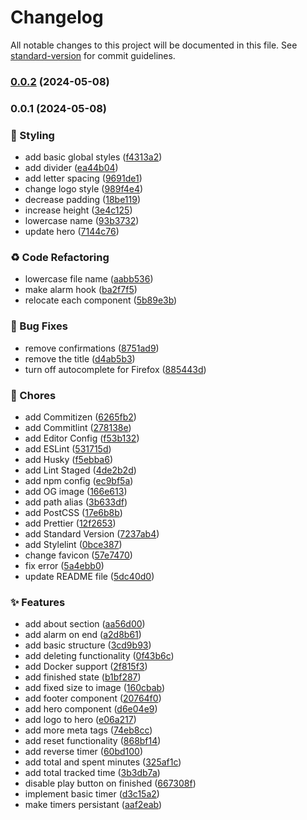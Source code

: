 # Changelog

All notable changes to this project will be documented in this file. See [standard-version](https://github.com/conventional-changelog/standard-version) for commit guidelines.

### [0.0.2](https://github.com/remvze/timesy/compare/v0.0.1...v0.0.2) (2024-05-08)

### 0.0.1 (2024-05-08)


### 💄 Styling

* add basic global styles ([f4313a2](https://github.com/remvze/timesy/commit/f4313a2360ec343985d656563d10538172a27674))
* add divider ([ea44b04](https://github.com/remvze/timesy/commit/ea44b04a20de7f83a6d72669a0bc6c2f03d79a63))
* add letter spacing ([9691de1](https://github.com/remvze/timesy/commit/9691de1980e92e133bf3bd33a3c9ba8ba5b4f969))
* change logo style ([989f4e4](https://github.com/remvze/timesy/commit/989f4e4c53a1683e07a0b84ee36aea7eac1f71da))
* decrease padding ([18be119](https://github.com/remvze/timesy/commit/18be119735ae2d688d0fe283793c55b830224e6e))
* increase height ([3e4c125](https://github.com/remvze/timesy/commit/3e4c12589399cbc676c68d0a10be5e6f9696f7f9))
* lowercase name ([93b3732](https://github.com/remvze/timesy/commit/93b3732987dcee755e341f56ed13deafd6fbc01c))
* update hero ([7144c76](https://github.com/remvze/timesy/commit/7144c76cebe4a2c30bffb48e4649ca5899b76532))


### ♻️ Code Refactoring

* lowercase file name ([aabb536](https://github.com/remvze/timesy/commit/aabb53640b46f3a9495a96f679fd8c4dfce4237d))
* make alarm hook ([ba2f7f5](https://github.com/remvze/timesy/commit/ba2f7f5a33ee0a59aed1890055cae3934707b121))
* relocate each component ([5b89e3b](https://github.com/remvze/timesy/commit/5b89e3b2244f08265f039c9d8c5dda6ce4dd6813))


### 🐛 Bug Fixes

* remove confirmations ([8751ad9](https://github.com/remvze/timesy/commit/8751ad9d7059050de2ab76693785e4c94118e9b8))
* remove the title ([d4ab5b3](https://github.com/remvze/timesy/commit/d4ab5b35ad899447ccfb7005e9d215b968f53da8))
* turn off autocomplete for Firefox ([885443d](https://github.com/remvze/timesy/commit/885443de23e12e8417becb89ca60062bd65b83fb))


### 🚚 Chores

* add Commitizen ([6265fb2](https://github.com/remvze/timesy/commit/6265fb2230d5c40841c6046d3496297cb215524d))
* add Commitlint ([278138e](https://github.com/remvze/timesy/commit/278138e2902d084044c364d72c7d0eb01de63630))
* add Editor Config ([f53b132](https://github.com/remvze/timesy/commit/f53b13272c24ff0a43e51cdd811adefd250f7327))
* add ESLint ([531715d](https://github.com/remvze/timesy/commit/531715dc2af2bd9123d8835ebe4e5471a267ba5f))
* add Husky ([f5ebba6](https://github.com/remvze/timesy/commit/f5ebba6218edf4ea4ebaf429686e0f93bfb32e2e))
* add Lint Staged ([4de2b2d](https://github.com/remvze/timesy/commit/4de2b2d2d347281b9c6957c007ab37fe43945cad))
* add npm config ([ec9bf5a](https://github.com/remvze/timesy/commit/ec9bf5a022751d3c8d298f5580476efe2243c72a))
* add OG image ([166e613](https://github.com/remvze/timesy/commit/166e6134533c2e020cd0464d3c6a17eef95034d7))
* add path alias ([3b633df](https://github.com/remvze/timesy/commit/3b633df1c5b648d3e6ddd3e85e8ae8ef4f99a4e5))
* add PostCSS ([17e6b8b](https://github.com/remvze/timesy/commit/17e6b8b22132635a2d2f997ed22ac1bc3910c7c0))
* add Prettier ([12f2653](https://github.com/remvze/timesy/commit/12f2653cef93487a1237bdedc6b1e4f66e02c27d))
* add Standard Version ([7237ab4](https://github.com/remvze/timesy/commit/7237ab41389b0433ac52e00ae3ee63125d163078))
* add Stylelint ([0bce387](https://github.com/remvze/timesy/commit/0bce387b9b9f86088709762b83a743625e9bbe26))
* change favicon ([57e7470](https://github.com/remvze/timesy/commit/57e7470a15558198833c67edbdbed0e8c2a2827b))
* fix error ([5a4ebb0](https://github.com/remvze/timesy/commit/5a4ebb0c55491f8063092d170dd214556c62236f))
* update README file ([5dc40d0](https://github.com/remvze/timesy/commit/5dc40d03521bd8620354b390dfd25beb1f7ce64f))


### ✨ Features

* add about section ([aa56d00](https://github.com/remvze/timesy/commit/aa56d00bee41fdb5febed40d4aa6b31ed00d2bc3))
* add alarm on end ([a2d8b61](https://github.com/remvze/timesy/commit/a2d8b617aaad2f7a3484f938087d077aa1650cad))
* add basic structure ([3cd9b93](https://github.com/remvze/timesy/commit/3cd9b934d98c8d1879d3644300ac930c8941525b))
* add deleting functionality ([0f43b6c](https://github.com/remvze/timesy/commit/0f43b6c1a362fd31df0c594bbf7e576e8d088f2f))
* add Docker support ([2f815f3](https://github.com/remvze/timesy/commit/2f815f3bd53bb9558a375bab2631af78f1f55647))
* add finished state ([b1bf287](https://github.com/remvze/timesy/commit/b1bf2875edebcc5b794280b9e156e4382c0b7ea6))
* add fixed size to image ([160cbab](https://github.com/remvze/timesy/commit/160cbabff9f91ad15977eadee1800d479036b9fa))
* add footer component ([20764f0](https://github.com/remvze/timesy/commit/20764f06ad4acfd330c6805c9f230bcca1c89a02))
* add hero component ([d6e04e9](https://github.com/remvze/timesy/commit/d6e04e94058dd3511cfcddf78bfd726acab3d7f4))
* add logo to hero ([e06a217](https://github.com/remvze/timesy/commit/e06a21739f7f51d2c0de925b8495e776db5bed9d))
* add more meta tags ([74eb8cc](https://github.com/remvze/timesy/commit/74eb8cc6c78625b050f0357e5c368a29a769a20e))
* add reset functionality ([868bf14](https://github.com/remvze/timesy/commit/868bf1457f2833f795ec6046eb86525b0294c815))
* add reverse timer ([60bd100](https://github.com/remvze/timesy/commit/60bd100a0885c49d3a4e75df3bd20542b4ec2149))
* add total and spent minutes ([325af1c](https://github.com/remvze/timesy/commit/325af1ce0da2e0ad578d12806955077129c917d1))
* add total tracked time ([3b3db7a](https://github.com/remvze/timesy/commit/3b3db7a72bac1ef79a9bb374760c942ed884d1b5))
* disable play button on finished ([667308f](https://github.com/remvze/timesy/commit/667308f2359e5938a09b76c2707eb13ccb34f75f))
* implement basic timer ([d3c15a2](https://github.com/remvze/timesy/commit/d3c15a279fa9981e8d4ba7da94faff97b3cc8429))
* make timers persistant ([aaf2eab](https://github.com/remvze/timesy/commit/aaf2eab3e3e71dea78b19fad86a7949a7efd1d1b))
